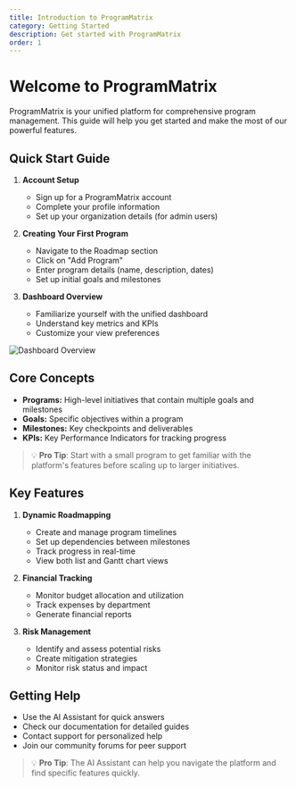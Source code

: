 ```yaml
---
title: Introduction to ProgramMatrix
category: Getting Started
description: Get started with ProgramMatrix
order: 1
---
```


# Welcome to ProgramMatrix

ProgramMatrix is your unified platform for comprehensive program management. This guide will help you get started and make the most of our powerful features.

## Quick Start Guide

1. **Account Setup**
   - Sign up for a ProgramMatrix account
   - Complete your profile information
   - Set up your organization details (for admin users)

2. **Creating Your First Program**
   - Navigate to the Roadmap section
   - Click on "Add Program"
   - Enter program details (name, description, dates)
   - Set up initial goals and milestones

3. **Dashboard Overview**
   - Familiarize yourself with the unified dashboard
   - Understand key metrics and KPIs
   - Customize your view preferences

![Dashboard Overview](/screenshots/dashboard-overview.png)

## Core Concepts

- **Programs:** High-level initiatives that contain multiple goals and milestones
- **Goals:** Specific objectives within a program
- **Milestones:** Key checkpoints and deliverables
- **KPIs:** Key Performance Indicators for tracking progress

> 💡 **Pro Tip**: Start with a small program to get familiar with the platform's features before scaling up to larger initiatives.

## Key Features

1. **Dynamic Roadmapping**
   - Create and manage program timelines
   - Set up dependencies between milestones
   - Track progress in real-time
   - View both list and Gantt chart views

2. **Financial Tracking**
   - Monitor budget allocation and utilization
   - Track expenses by department
   - Generate financial reports

3. **Risk Management**
   - Identify and assess potential risks
   - Create mitigation strategies
   - Monitor risk status and impact

## Getting Help

- Use the AI Assistant for quick answers
- Check our documentation for detailed guides
- Contact support for personalized help
- Join our community forums for peer support

> 💡 **Pro Tip**: The AI Assistant can help you navigate the platform and find specific features quickly. 